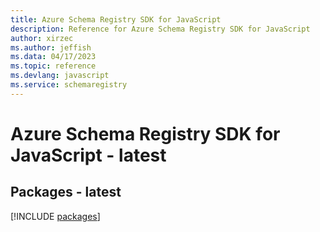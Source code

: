 ```yaml
---
title: Azure Schema Registry SDK for JavaScript
description: Reference for Azure Schema Registry SDK for JavaScript
author: xirzec
ms.author: jeffish
ms.data: 04/17/2023
ms.topic: reference
ms.devlang: javascript
ms.service: schemaregistry
---
```

# Azure Schema Registry SDK for JavaScript - latest
## Packages - latest
[!INCLUDE [packages](schema-registry-index.md)]